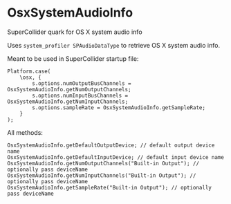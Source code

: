 # OsxSystemAudioInfo
SuperCollider quark for OS X system audio info

Uses `system_profiler SPAudioDataType` to retrieve OS X system audio info.

Meant to be used in SuperCollider startup file:
```supercollider
Platform.case(
	\osx, {
		s.options.numOutputBusChannels = OsxSystemAudioInfo.getNumOutputChannels;
		s.options.numInputBusChannels = OsxSystemAudioInfo.getNumInputChannels;
		s.options.sampleRate = OsxSystemAudioInfo.getSampleRate;
	}
);
```
All methods:
```supercollider
OsxSystemAudioInfo.getDefaultOutputDevice; // default output device name
OsxSystemAudioInfo.getDefaultInputDevice; // default input device name
OsxSystemAudioInfo.getNumOutputChannels("Built-in Output"); // optionally pass deviceName
OsxSystemAudioInfo.getNumInputChannels("Built-in Output"); // optionally pass deviceName
OsxSystemAudioInfo.getSampleRate("Built-in Output"); // optionally pass deviceName
```
